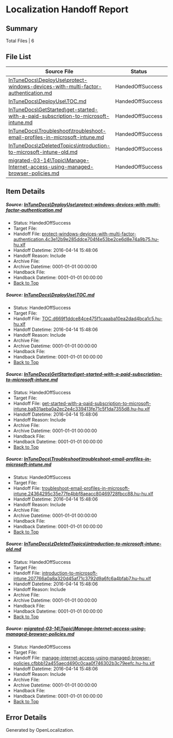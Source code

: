 # <a name='report-top'></a> Localization Handoff Report

## Summary
 Total Files | 6

## File List
 Source File | Status | Details 
 ----------- | ------ | ------- 
 [InTuneDocs\DeployUse\protect-windows-devices-with-multi-factor-authentication.md](https://github.com/Microsoft/IntuneDocs-pr/blob/e4d50f2fd5c8567de75e47b27b09fc60d009ab10/InTuneDocs/DeployUse/protect-windows-devices-with-multi-factor-authentication.md) | HandedOffSuccess | [Details](#2c0d9c170a567bde7b561acf9fe89808c577a7b6261)
 [InTuneDocs\DeployUse\TOC.md](https://github.com/Microsoft/IntuneDocs-pr/blob/333012ae200e1526ed57b37dac1b22efaf392b2c/InTuneDocs/DeployUse/TOC.md) | HandedOffSuccess | [Details](#fd68088ed35966af60b56be6edcccdc5678ac329286)
 [InTuneDocs\GetStarted\get-started-with-a-paid-subscription-to-microsoft-intune.md](https://github.com/Microsoft/IntuneDocs-pr/blob/1e1f6caa1d53021d5e6544e016d1a363798ad92e/InTuneDocs/GetStarted/get-started-with-a-paid-subscription-to-microsoft-intune.md) | HandedOffSuccess | [Details](#b5d633a102598e244a52f1fee8932a2c37eb25a0516)
 [InTuneDocs\Troubleshoot\troubleshoot-email-profiles-in-microsoft-intune.md](https://github.com/Microsoft/IntuneDocs-pr/blob/fa77a78c576696ee18e64681fffc4c0bf5e26b29/InTuneDocs/Troubleshoot/troubleshoot-email-profiles-in-microsoft-intune.md) | HandedOffSuccess | [Details](#2065cca69c9f81e361744a243daaa3cc26a702751169)
 [InTuneDocs\zDeletedTopics\introduction-to-microsoft-intune-old.md](https://github.com/Microsoft/IntuneDocs-pr/blob/e4d50f2fd5c8567de75e47b27b09fc60d009ab10/InTuneDocs/zDeletedTopics/introduction-to-microsoft-intune-old.md) | HandedOffSuccess | [Details](#3b9c00857551480257905fe0215aeb25b30506f21429)
 [migrated-03-14\Topic\Manage-Internet-access-using-managed-browser-policies.md](https://github.com/Microsoft/IntuneDocs-pr/blob/e4d50f2fd5c8567de75e47b27b09fc60d009ab10/migrated-03-14/Topic/Manage-Internet-access-using-managed-browser-policies.md) | HandedOffSuccess | [Details](#23cba0278d75843f988320a398c0443f4bb2c9722142)

## Item Details
##### <a name='2c0d9c170a567bde7b561acf9fe89808c577a7b6261'></a> Source: [InTuneDocs\DeployUse\protect-windows-devices-with-multi-factor-authentication.md](https://github.com/Microsoft/IntuneDocs-pr/blob/e4d50f2fd5c8567de75e47b27b09fc60d009ab10/InTuneDocs/DeployUse/protect-windows-devices-with-multi-factor-authentication.md)
* Status: HandedOffSuccess
* Target File: 
* Handoff File: [protect-windows-devices-with-multi-factor-authentication.4c3e12b9e285ddce704f4e53be2ce6d8e74a9b75.hu-hu.xlf](https://github.com/Microsoft/EM.handoff/blob/fe5bbc3dc19191bd506745440759a692bb122839/ol-handoff/Microsoft/IntuneDocs-pr.hu-hu/master/protect-windows-devices-with-multi-factor-authentication.4c3e12b9e285ddce704f4e53be2ce6d8e74a9b75.hu-hu.xlf)
* Handoff Datetime: 2016-04-14 15:48:06
* Handoff Reason: Include
* Archive File: 
* Archive Datetime: 0001-01-01 00:00:00
* Handback File: 
* Handback Datetime: 0001-01-01 00:00:00
* [Back to Top](#report-top)

##### <a name='fd68088ed35966af60b56be6edcccdc5678ac329286'></a> Source: [InTuneDocs\DeployUse\TOC.md](https://github.com/Microsoft/IntuneDocs-pr/blob/333012ae200e1526ed57b37dac1b22efaf392b2c/InTuneDocs/DeployUse/TOC.md)
* Status: HandedOffSuccess
* Target File: 
* Handoff File: [TOC.d669f1ddce84ce475f1caaaba10ea2dad4bca1c5.hu-hu.xlf](https://github.com/Microsoft/EM.handoff/blob/fe5bbc3dc19191bd506745440759a692bb122839/ol-handoff/Microsoft/IntuneDocs-pr.hu-hu/master/TOC.d669f1ddce84ce475f1caaaba10ea2dad4bca1c5.hu-hu.xlf)
* Handoff Datetime: 2016-04-14 15:48:06
* Handoff Reason: Include
* Archive File: 
* Archive Datetime: 0001-01-01 00:00:00
* Handback File: 
* Handback Datetime: 0001-01-01 00:00:00
* [Back to Top](#report-top)

##### <a name='b5d633a102598e244a52f1fee8932a2c37eb25a0516'></a> Source: [InTuneDocs\GetStarted\get-started-with-a-paid-subscription-to-microsoft-intune.md](https://github.com/Microsoft/IntuneDocs-pr/blob/1e1f6caa1d53021d5e6544e016d1a363798ad92e/InTuneDocs/GetStarted/get-started-with-a-paid-subscription-to-microsoft-intune.md)
* Status: HandedOffSuccess
* Target File: 
* Handoff File: [get-started-with-a-paid-subscription-to-microsoft-intune.ba831aeba0a2ec2e4c339413fe71c5f1da7355d8.hu-hu.xlf](https://github.com/Microsoft/EM.handoff/blob/fe5bbc3dc19191bd506745440759a692bb122839/ol-handoff/Microsoft/IntuneDocs-pr.hu-hu/master/get-started-with-a-paid-subscription-to-microsoft-intune.ba831aeba0a2ec2e4c339413fe71c5f1da7355d8.hu-hu.xlf)
* Handoff Datetime: 2016-04-14 15:48:06
* Handoff Reason: Include
* Archive File: 
* Archive Datetime: 0001-01-01 00:00:00
* Handback File: 
* Handback Datetime: 0001-01-01 00:00:00
* [Back to Top](#report-top)

##### <a name='2065cca69c9f81e361744a243daaa3cc26a702751169'></a> Source: [InTuneDocs\Troubleshoot\troubleshoot-email-profiles-in-microsoft-intune.md](https://github.com/Microsoft/IntuneDocs-pr/blob/fa77a78c576696ee18e64681fffc4c0bf5e26b29/InTuneDocs/Troubleshoot/troubleshoot-email-profiles-in-microsoft-intune.md)
* Status: HandedOffSuccess
* Target File: 
* Handoff File: [troubleshoot-email-profiles-in-microsoft-intune.24364295c35e77fe4bbf8aeacc80469728fbcc88.hu-hu.xlf](https://github.com/Microsoft/EM.handoff/blob/fe5bbc3dc19191bd506745440759a692bb122839/ol-handoff/Microsoft/IntuneDocs-pr.hu-hu/master/troubleshoot-email-profiles-in-microsoft-intune.24364295c35e77fe4bbf8aeacc80469728fbcc88.hu-hu.xlf)
* Handoff Datetime: 2016-04-14 15:48:06
* Handoff Reason: Include
* Archive File: 
* Archive Datetime: 0001-01-01 00:00:00
* Handback File: 
* Handback Datetime: 0001-01-01 00:00:00
* [Back to Top](#report-top)

##### <a name='3b9c00857551480257905fe0215aeb25b30506f21429'></a> Source: [InTuneDocs\zDeletedTopics\introduction-to-microsoft-intune-old.md](https://github.com/Microsoft/IntuneDocs-pr/blob/e4d50f2fd5c8567de75e47b27b09fc60d009ab10/InTuneDocs/zDeletedTopics/introduction-to-microsoft-intune-old.md)
* Status: HandedOffSuccess
* Target File: 
* Handoff File: [introduction-to-microsoft-intune.207766a0a8a320d45af71c3792d9a6fc6a4bfab7.hu-hu.xlf](https://github.com/Microsoft/EM.handoff/blob/fe5bbc3dc19191bd506745440759a692bb122839/ol-handoff/Microsoft/IntuneDocs-pr.hu-hu/master/introduction-to-microsoft-intune.207766a0a8a320d45af71c3792d9a6fc6a4bfab7.hu-hu.xlf)
* Handoff Datetime: 2016-04-14 15:48:06
* Handoff Reason: Include
* Archive File: 
* Archive Datetime: 0001-01-01 00:00:00
* Handback File: 
* Handback Datetime: 0001-01-01 00:00:00
* [Back to Top](#report-top)

##### <a name='23cba0278d75843f988320a398c0443f4bb2c9722142'></a> Source: [migrated-03-14\Topic\Manage-Internet-access-using-managed-browser-policies.md](https://github.com/Microsoft/IntuneDocs-pr/blob/e4d50f2fd5c8567de75e47b27b09fc60d009ab10/migrated-03-14/Topic/Manage-Internet-access-using-managed-browser-policies.md)
* Status: HandedOffSuccess
* Target File: 
* Handoff File: [manage-internet-access-using-managed-browser-policies.cfbbb12a455aecd490c0caa0f746302b3c79eefc.hu-hu.xlf](https://github.com/Microsoft/EM.handoff/blob/fe5bbc3dc19191bd506745440759a692bb122839/ol-handoff/Microsoft/IntuneDocs-pr.hu-hu/master/manage-internet-access-using-managed-browser-policies.cfbbb12a455aecd490c0caa0f746302b3c79eefc.hu-hu.xlf)
* Handoff Datetime: 2016-04-14 15:48:06
* Handoff Reason: Include
* Archive File: 
* Archive Datetime: 0001-01-01 00:00:00
* Handback File: 
* Handback Datetime: 0001-01-01 00:00:00
* [Back to Top](#report-top)


## Error Details

Generated by OpenLocalization.
